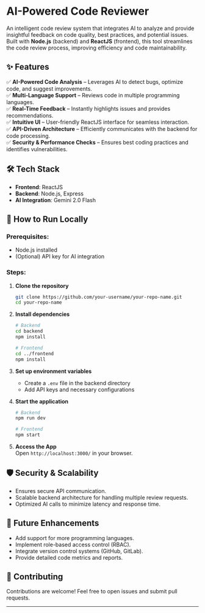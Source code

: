 # AI-Powered Code Reviewer  

An intelligent code review system that integrates AI to analyze and provide insightful feedback on code quality, best practices, and potential issues. Built with **Node.js** (backend) and **ReactJS** (frontend), this tool streamlines the code review process, improving efficiency and code maintainability.  

## ✨ Features  

✅ **AI-Powered Code Analysis** – Leverages AI to detect bugs, optimize code, and suggest improvements.  
✅ **Multi-Language Support** – Reviews code in multiple programming languages.  
✅ **Real-Time Feedback** – Instantly highlights issues and provides recommendations.  
✅ **Intuitive UI** – User-friendly ReactJS interface for seamless interaction.  
✅ **API-Driven Architecture** – Efficiently communicates with the backend for code processing.  
✅ **Security & Performance Checks** – Ensures best coding practices and identifies vulnerabilities.  

## 🛠️ Tech Stack  

- **Frontend**: ReactJS  
- **Backend**: Node.js, Express  
- **AI Integration**: Gemini 2.0 Flash  

## 🚀 How to Run Locally  

### Prerequisites:  
- Node.js installed  
- (Optional) API key for AI integration  

### Steps:  

1. **Clone the repository**  
   ```bash
   git clone https://github.com/your-username/your-repo-name.git
   cd your-repo-name
   ```

2. **Install dependencies**  
   ```bash
   # Backend
   cd backend
   npm install
   ```

   ```bash
   # Frontend
   cd ../frontend
   npm install
   ```

3. **Set up environment variables**  
   - Create a `.env` file in the backend directory  
   - Add API keys and necessary configurations  

4. **Start the application**  
   ```bash
   # Backend
   npm run dev
   ```

   ```bash
   # Frontend
   npm start
   ```

5. **Access the App**  
   Open `http://localhost:3000/` in your browser.  

## 🛡️ Security & Scalability  

- Ensures secure API communication.  
- Scalable backend architecture for handling multiple review requests.  
- Optimized AI calls to minimize latency and response time.  

## 📌 Future Enhancements  

- Add support for more programming languages.  
- Implement role-based access control (RBAC).  
- Integrate version control systems (GitHub, GitLab).  
- Provide detailed code metrics and reports.   

## 🤝 Contributing  

Contributions are welcome! Feel free to open issues and submit pull requests.  

---
